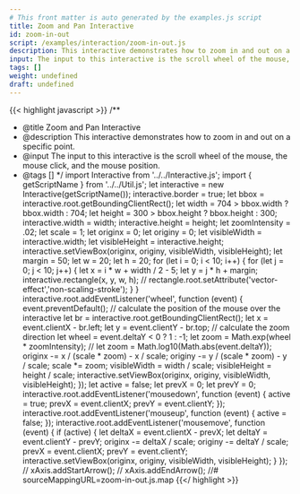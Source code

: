 ```yaml
---
# This front matter is auto generated by the examples.js script
title: Zoom and Pan Interactive
id: zoom-in-out
script: /examples/interaction/zoom-in-out.js
description: This interactive demonstrates how to zoom in and out on a specific point.
input: The input to this interactive is the scroll wheel of the mouse, the mouse click, and the mouse position.
tags: []
weight: undefined
draft: undefined
---
```


{{< highlight javascript >}}
/**
* @title Zoom and Pan Interactive
* @description This interactive demonstrates how to zoom in and out on a specific point.
* @input The input to this interactive is the scroll wheel of the mouse, the mouse click, and the mouse position.
* @tags []
*/
import Interactive from '../../Interactive.js';
import { getScriptName } from '../../Util.js';
let interactive = new Interactive(getScriptName());
interactive.border = true;
let bbox = interactive.root.getBoundingClientRect();
let width = 704 > bbox.width ? bbox.width : 704;
let height = 300 > bbox.height ? bbox.height : 300;
interactive.width = width;
interactive.height = height;
let zoomIntensity = .02;
let scale = 1;
let originx = 0;
let originy = 0;
let visibleWidth = interactive.width;
let visibleHeight = interactive.height;
interactive.setViewBox(originx, originy, visibleWidth, visibleHeight);
let margin = 50;
let w = 20;
let h = 20;
for (let i = 0; i < 10; i++) {
    for (let j = 0; j < 10; j++) {
        let x = i * w + width / 2 - 5;
        let y = j * h + margin;
        interactive.rectangle(x, y, w, h);
        // rectangle.root.setAttribute('vector-effect','non-scaling-stroke');
    }
}
interactive.root.addEventListener('wheel', function (event) {
    event.preventDefault();
    // calculate the position of the mouse over the interactive
    let br = interactive.root.getBoundingClientRect();
    let x = event.clientX - br.left;
    let y = event.clientY - br.top;
    // calculate the zoom direction
    let wheel = event.deltaY < 0 ? 1 : -1;
    let zoom = Math.exp(wheel * zoomIntensity);
    // let zoom = Math.log10(Math.abs(event.deltaY));
    originx -= x / (scale * zoom) - x / scale;
    originy -= y / (scale * zoom) - y / scale;
    scale *= zoom;
    visibleWidth = width / scale;
    visibleHeight = height / scale;
    interactive.setViewBox(originx, originy, visibleWidth, visibleHeight);
});
let active = false;
let prevX = 0;
let prevY = 0;
interactive.root.addEventListener('mousedown', function (event) {
    active = true;
    prevX = event.clientX;
    prevY = event.clientY;
});
interactive.root.addEventListener('mouseup', function (event) {
    active = false;
});
interactive.root.addEventListener('mousemove', function (event) {
    if (active) {
        let deltaX = event.clientX - prevX;
        let deltaY = event.clientY - prevY;
        originx -= deltaX / scale;
        originy -= deltaY / scale;
        prevX = event.clientX;
        prevY = event.clientY;
        interactive.setViewBox(originx, originy, visibleWidth, visibleHeight);
    }
});
// xAxis.addStartArrow();
// xAxis.addEndArrow();
//# sourceMappingURL=zoom-in-out.js.map
{{</ highlight >}}

